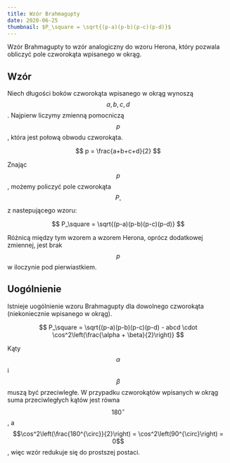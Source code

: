 ```yaml
---
title: Wzór Brahmagupty
date: 2020-06-25
thumbnail: $P_\square = \sqrt{(p-a)(p-b)(p-c)(p-d)}$
---
```


Wzór Brahmagupty to wzór analogiczny do wzoru Herona, który pozwala obliczyć pole czworokąta wpisanego w okrąg.

## Wzór

Niech długości boków czworokąta wpisanego w okrąg wynoszą $$a, b, c, d$$. Najpierw liczymy zmienną pomocniczą $$p$$, która jest połową obwodu czworokąta.

$$
p = \frac{a+b+c+d}{2}
$$

Znając $$p$$, możemy policzyć pole czworokąta $$P_\square$$ z nastepującego wzoru:

$$
P_\square = \sqrt{(p-a)(p-b)(p-c)(p-d)}
$$

Różnicą między tym wzorem a wzorem Herona, oprócz dodatkowej zmiennej, jest brak $$p$$ w iloczynie pod pierwiastkiem.

## Uogólnienie

Istnieje uogólnienie wzoru Brahmagupty dla dowolnego czworokąta (niekoniecznie wpisanego w okrąg).

$$
P_\square = \sqrt{(p-a)(p-b)(p-c)(p-d) - abcd \cdot \cos^2\left(\frac{\alpha + \beta}{2}\right)}
$$

Kąty $$\alpha$$ i $$\beta$$ muszą być przeciwległe. W przypadku czworokątów wpisanych w okrąg suma przeciwległych kątów jest równa $$180^{\circ}$$, a $$\cos^2\left(\frac{180^{\circ}}{2}\right) = \cos^2\left(90^{\circ}\right) = 0$$, więc wzór redukuje się do prostszej postaci.
